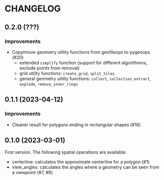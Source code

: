 # CHANGELOG

## 0.2.0 (???)

### Improvements

- Copy/move geometry utility functions from geofileops to pygeoops (#20)
  - extended `simplify` function (support for different algorithmns, exclude points from removal)
  - grid utility functions: `create_grid`, `split_tiles`
  - general geometry utility functions: `collect`, `collection_extract`, `explode`, `remove_inner_rings`

## 0.1.1 (2023-04-12)

### Improvements

- Cleaner result for polygons ending in rectangular shapes (#16)

## 0.1.0 (2023-03-01)

First version. The following spatial operations are available:

- centerline: calculates the approximate centerline for a polygon (#1)
- view_angles: calculates the angles where a geometry can be seen from a viewpoint (#7, #9)
